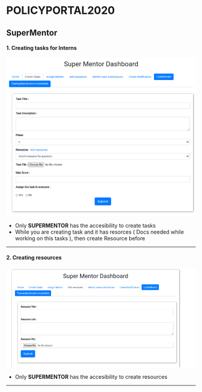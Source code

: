 # POLICYPORTAL2020

## SuperMentor
#### 1. Creating tasks for Interns 

<img src='task_create.png' />

* Only **SUPERMENTOR** has the accesibility to create tasks
* While you are creating task and it has resorces ( Docs needed while working on this tasks ), then create Resource before 

---

#### 2. Creating resources

<img src='add_resource.png' />

* Only **SUPERMENTOR** has the accesibility to create resources

---
